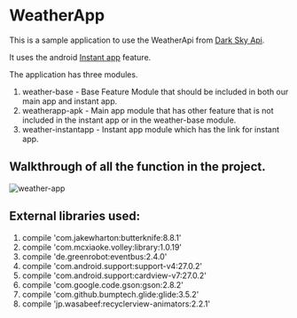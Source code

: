 # WeatherApp
This is a sample application to use the WeatherApi from [Dark Sky Api](https://darksky.net/dev).

It uses the android [Instant app](https://developer.android.com/topic/instant-apps/index.html) feature.

The application has three modules.
1. weather-base - Base Feature Module that should be included in both our main app and instant app.
2. weatherapp-apk - Main app module that has other feature that is not included in the instant app or in the weather-base module.
3. weather-instantapp - Instant app module which has the link for instant app.

## Walkthrough of all the function in the project.
![weather-app](https://github.com/biratrai/weatherApi/blob/master/images/weather.gif?raw=true)
## External libraries used:

1. compile 'com.jakewharton:butterknife:8.8.1'
2. compile 'com.mcxiaoke.volley:library:1.0.19'
3. compile 'de.greenrobot:eventbus:2.4.0'
4. compile 'com.android.support:support-v4:27.0.2'
5. compile 'com.android.support:cardview-v7:27.0.2'
6. compile 'com.google.code.gson:gson:2.8.2'
7. compile 'com.github.bumptech.glide:glide:3.5.2'
8. compile 'jp.wasabeef:recyclerview-animators:2.2.1'

